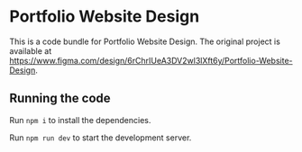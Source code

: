 
  # Portfolio Website Design

  This is a code bundle for Portfolio Website Design. The original project is available at https://www.figma.com/design/6rChrIUeA3DV2wl3lXft6y/Portfolio-Website-Design.

  ## Running the code

  Run `npm i` to install the dependencies.

  Run `npm run dev` to start the development server.
  
